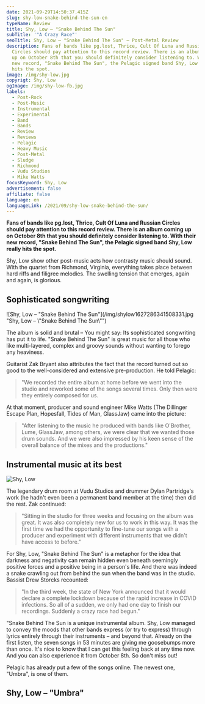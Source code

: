```yaml
---
date: 2021-09-29T14:50:37.415Z
slug: shy-low-snake-behind-the-sun-en
typeName: Review
title: Shy, Low – "Snake Behind The Sun"
subTitle: '"A Crazy Race"'
seoTitle: Shy, Low – "Snake Behind The Sun" – Post-Metal Review
description: Fans of bands like pg.lost, Thrice, Cult Of Luna and Russian
  Circles should pay attention to this record review. There is an album coming
  up on October 8th that you should definitely consider listening to. With their
  new record, "Snake Behind The Sun", the Pelagic signed band Shy, Low really
  hits the spot.
image: /img/shy-low.jpg
copyrigt: Shy, Low
ogImage: /img/shy-low-fb.jpg
labels:
  - Post-Rock
  - Post-Music
  - Instrumental
  - Experimental
  - Band
  - Bands
  - Review
  - Reviews
  - Pelagic
  - Heavy Music
  - Post-Metal
  - Sludge
  - Richmond
  - Vudu Studios
  - Mike Watts
focusKeyword: Shy, Low
advertisement: false
affiliate: false
language: en
languageLink: /2021/09/shy-low-snake-behind-the-sun/
---
```

**Fans of bands like pg.lost, Thrice, Cult Of Luna and Russian Circles should pay attention to this record review. There is an album coming up on October 8th that you should definitely consider listening to. With their new record, "Snake Behind The Sun", the Pelagic signed band Shy, Low really hits the spot.**

Shy, Low show other post-music acts how contrasty music should sound.  With the quartet from Richmond, Virginia, everything takes place between hard riffs and filigree melodies. The swelling tension that emerges, again and again, is glorious.

## Sophisticated songwriting

![Shy, Low – "Snake Behind The Sun"](/img/shylow1627286341508331.jpg "Shy, Low – \\"Snake Behind The Sun\\"")

The album is solid and brutal –  You might say: Its sophisticated songwriting has put it to life. "Snake Behind The Sun" is great music for all those who like multi-layered, complex and groovy sounds without wanting to forego any heaviness.

Guitarist Zak Bryant also attributes the fact that the record turned out so good to the well-considered and extensive pre-production. He told Pelagic:

> "We recorded the entire album at home before we went into the studio and reworked some of the songs several times. Only then were they entirely composed for us. 

At that moment, producer and sound engineer Mike Watts (The Dillinger Escape Plan, Hopesfall, Tides of Man, GlassJaw) came into the picture:

> "After listening to the music he produced with bands like O'Brother, Lume, GlassJaw, among others, we were clear that we wanted those drum sounds. And we were also impressed by his keen sense of the overall balance of the mixes and the productions."

## Instrumental music at its best

![Shy, Low](/img/shy-low-1-.jpg "Shy, Low")

The legendary drum room at Vudu Studios and drummer Dylan Partridge's work (he hadn't even been a permanent band member at the time) then did the rest. Zak continued:

> "Sitting in the studio for three weeks and focusing on the album was great. It was also completely new for us to work in this way. It was the first time we had the opportunity to fine-tune our songs with a producer and experiment with different instruments that we didn't have access to before."

For Shy, Low, "Snake Behind The Sun" is a metaphor for the idea that darkness and negativity can remain hidden even beneath seemingly positive forces and a positive being in a person's life. And there was indeed a snake crawling out from behind the sun when the band was in the studio. Bassist Drew Storcks recounted:

> "In the third week, the state of New York announced that it would declare a complete lockdown because of the rapid increase in COVID infections. So all of a sudden, we only had one day to finish our recordings. Suddenly a crazy race had begun."

"Snake Behind The Sun is a unique instrumental album. Shy, Low managed to convey the moods that other bands express (or try to express) through lyrics entirely through their instruments – and beyond that. Already on the first listen, the seven songs in 53 minutes are giving me goosebumps more than once. It's nice to know that I can get this feeling back at any time now. And you can also experience it from October 8th. So don't miss out!

Pelagic has already put a few of the songs online. The newest one, "Umbra", is one of them.

## Shy, Low – "Umbra"

<YouTube id="MkiJA5-UbQc" />